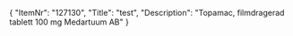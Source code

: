 {
  "ItemNr": "127130",
  "Title": "test",
  "Description": "Topamac, filmdragerad tablett 100 mg Medartuum AB"
}